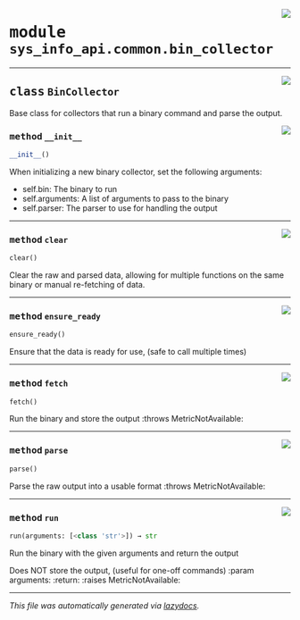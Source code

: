 <!-- markdownlint-disable -->

<a href="../src/sys_info_api/common/bin_collector.py#L0"><img align="right" style="float:right;" src="https://img.shields.io/badge/-source-cccccc?style=flat-square"></a>

# <kbd>module</kbd> `sys_info_api.common.bin_collector`






---

<a href="../src/sys_info_api/common/bin_collector.py#L22"><img align="right" style="float:right;" src="https://img.shields.io/badge/-source-cccccc?style=flat-square"></a>

## <kbd>class</kbd> `BinCollector`
Base class for collectors that run a binary command and parse the output. 

<a href="../src/sys_info_api/common/bin_collector.py#L47"><img align="right" style="float:right;" src="https://img.shields.io/badge/-source-cccccc?style=flat-square"></a>

### <kbd>method</kbd> `__init__`

```python
__init__()
```

When initializing a new binary collector, set the following arguments: 


- self.bin: The binary to run 
- self.arguments: A list of arguments to pass to the binary 
- self.parser: The parser to use for handling the output 




---

<a href="../src/sys_info_api/common/bin_collector.py#L182"><img align="right" style="float:right;" src="https://img.shields.io/badge/-source-cccccc?style=flat-square"></a>

### <kbd>method</kbd> `clear`

```python
clear()
```

Clear the raw and parsed data, allowing for multiple functions on the same binary or manual re-fetching of data. 

---

<a href="../src/sys_info_api/common/bin_collector.py#L190"><img align="right" style="float:right;" src="https://img.shields.io/badge/-source-cccccc?style=flat-square"></a>

### <kbd>method</kbd> `ensure_ready`

```python
ensure_ready()
```

Ensure that the data is ready for use, (safe to call multiple times) 

---

<a href="../src/sys_info_api/common/bin_collector.py#L88"><img align="right" style="float:right;" src="https://img.shields.io/badge/-source-cccccc?style=flat-square"></a>

### <kbd>method</kbd> `fetch`

```python
fetch()
```

Run the binary and store the output :throws MetricNotAvailable: 

---

<a href="../src/sys_info_api/common/bin_collector.py#L140"><img align="right" style="float:right;" src="https://img.shields.io/badge/-source-cccccc?style=flat-square"></a>

### <kbd>method</kbd> `parse`

```python
parse()
```

Parse the raw output into a usable format :throws MetricNotAvailable: 

---

<a href="../src/sys_info_api/common/bin_collector.py#L99"><img align="right" style="float:right;" src="https://img.shields.io/badge/-source-cccccc?style=flat-square"></a>

### <kbd>method</kbd> `run`

```python
run(arguments: [<class 'str'>]) → str
```

Run the binary with the given arguments and return the output 

Does NOT store the output, (useful for one-off commands) :param arguments: :return: :raises MetricNotAvailable: 




---

_This file was automatically generated via [lazydocs](https://github.com/ml-tooling/lazydocs)._
